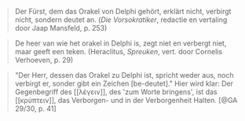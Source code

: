 > Der Fürst, dem das Orakel von Delphi gehört, erklärt nicht, verbirgt nicht, sondern deutet an. (_Die Vorsokratiker_, redactie en vertaling door Jaap Mansfeld, p. 253)

> De heer van wie het orakel in Delphi is, zegt niet en verbergt niet, maar geeft een teken. (Heraclitus, _Spreuken_, vert. door Cornelis Verhoeven, p. 29)

> "Der Herr, dessen das Orakel zu Delphi ist, spricht weder aus, noch verbirgt er, sonder gibt ein Zeichen \[be-deutet\]." Hier wird klar: Der Gegenbegriff des [[λέγειν]], des 'zum Worte bringens', ist das [[κρύπτειν]], das Verborgen- und in der Verborgenheit Halten. [@GA 29/30, p. 41]